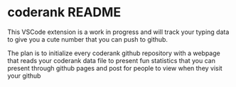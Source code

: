 # coderank README

This VSCode extension is a work in progress and will track your typing data to give you a cute number that you can push to github.

The plan is to initialize every coderank github repository with a webpage that reads your coderank data file to present fun statistics that you can present through github pages and post for people to view when they visit your github

